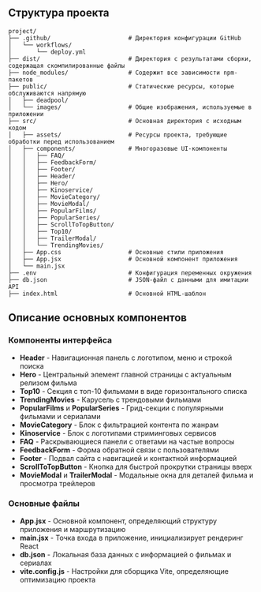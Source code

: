 ## Структура проекта

```
project/
├── .github/                      # Директория конфигурации GitHub
│   └── workflows/                
│       └── deploy.yml           
├── dist/                         # Директория с результатами сборки, содержащая скомпилированные файлы
├── node_modules/                 # Содержит все зависимости npm-пакетов
├── public/                       # Статические ресурсы, которые обслуживаются напрямую
│   ├── deadpool/                 
│   └── images/                   # Общие изображения, используемые в приложении
├── src/                          # Основная директория с исходным кодом
│   ├── assets/                   # Ресурсы проекта, требующие обработки перед использованием
│   ├── components/               # Многоразовые UI-компоненты
│   │   ├── FAQ/                  
│   │   ├── FeedbackForm/         
│   │   ├── Footer/              
│   │   ├── Header/              
│   │   ├── Hero/               
│   │   ├── Kinoservice/          
│   │   ├── MovieCategory/       
│   │   ├── MovieModal/         
│   │   ├── PopularFilms/        
│   │   ├── PopularSeries/      
│   │   ├── ScrollToTopButton/    
│   │   ├── Top10/               
│   │   ├── TrailerModal/        
│   │   └── TrendingMovies/     
│   ├── App.css                   # Основные стили приложения
│   ├── App.jsx                   # Основной компонент приложения
│   └── main.jsx                  
├── .env                          # Конфигурация переменных окружения
├── db.json                       # JSON-файл с данными для имитации API
├── index.html                    # Основной HTML-шаблон
```

## Описание основных компонентов

### Компоненты интерфейса

- **Header** - Навигационная панель с логотипом, меню и строкой поиска
- **Hero** - Центральный элемент главной страницы с актуальным релизом фильма
- **Top10** - Секция с топ-10 фильмами в виде горизонтального списка
- **TrendingMovies** - Карусель с трендовыми фильмами
- **PopularFilms** и **PopularSeries** - Грид-секции с популярными фильмами и сериалами
- **MovieCategory** - Блок с фильтрацией контента по жанрам
- **Kinoservice** - Блок с логотипами стриминговых сервисов
- **FAQ** - Раскрывающиеся панели с ответами на частые вопросы
- **FeedbackForm** - Форма обратной связи с пользователями
- **Footer** - Подвал сайта с навигацией и контактной информацией
- **ScrollToTopButton** - Кнопка для быстрой прокрутки страницы вверх
- **MovieModal** и **TrailerModal** - Модальные окна для деталей фильма и просмотра трейлеров

### Основные файлы

- **App.jsx** - Основной компонент, определяющий структуру приложения и маршрутизацию
- **main.jsx** - Точка входа в приложение, инициализирует рендеринг React
- **db.json** - Локальная база данных с информацией о фильмах и сериалах
- **vite.config.js** - Настройки для сборщика Vite, определяющие оптимизацию проекта


